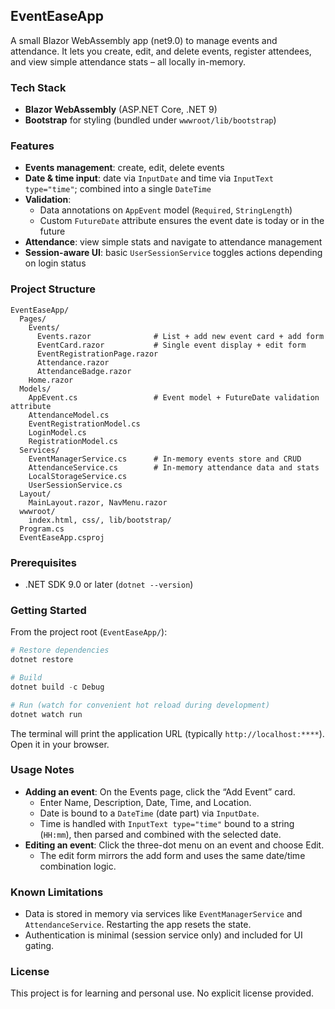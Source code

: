 ## EventEaseApp

A small Blazor WebAssembly app (net9.0) to manage events and attendance. It lets you create, edit, and delete events, register attendees, and view simple attendance stats – all locally in-memory.

### Tech Stack
- **Blazor WebAssembly** (ASP.NET Core, .NET 9)
- **Bootstrap** for styling (bundled under `wwwroot/lib/bootstrap`)

### Features
- **Events management**: create, edit, delete events
- **Date & time input**: date via `InputDate` and time via `InputText type="time"`; combined into a single `DateTime`
- **Validation**:
  - Data annotations on `AppEvent` model (`Required`, `StringLength`)
  - Custom `FutureDate` attribute ensures the event date is today or in the future
- **Attendance**: view simple stats and navigate to attendance management
- **Session-aware UI**: basic `UserSessionService` toggles actions depending on login status

### Project Structure
```
EventEaseApp/
  Pages/
    Events/
      Events.razor              # List + add new event card + add form
      EventCard.razor           # Single event display + edit form
      EventRegistrationPage.razor
      Attendance.razor
      AttendanceBadge.razor
    Home.razor
  Models/
    AppEvent.cs                 # Event model + FutureDate validation attribute
    AttendanceModel.cs
    EventRegistrationModel.cs
    LoginModel.cs
    RegistrationModel.cs
  Services/
    EventManagerService.cs      # In-memory events store and CRUD
    AttendanceService.cs        # In-memory attendance data and stats
    LocalStorageService.cs
    UserSessionService.cs
  Layout/
    MainLayout.razor, NavMenu.razor
  wwwroot/
    index.html, css/, lib/bootstrap/
  Program.cs
  EventEaseApp.csproj
```

### Prerequisites
- .NET SDK 9.0 or later (`dotnet --version`)

### Getting Started
From the project root (`EventEaseApp/`):

```powershell
# Restore dependencies
dotnet restore

# Build
dotnet build -c Debug

# Run (watch for convenient hot reload during development)
dotnet watch run
```

The terminal will print the application URL (typically `http://localhost:****`). Open it in your browser.

### Usage Notes
- **Adding an event**: On the Events page, click the “Add Event” card.
  - Enter Name, Description, Date, Time, and Location.
  - Date is bound to a `DateTime` (date part) via `InputDate`.
  - Time is handled with `InputText type="time"` bound to a string (`HH:mm`), then parsed and combined with the selected date.
- **Editing an event**: Click the three-dot menu on an event and choose Edit.
  - The edit form mirrors the add form and uses the same date/time combination logic.

### Known Limitations
- Data is stored in memory via services like `EventManagerService` and `AttendanceService`. Restarting the app resets the state.
- Authentication is minimal (session service only) and included for UI gating.

### License
This project is for learning and personal use. No explicit license provided.



